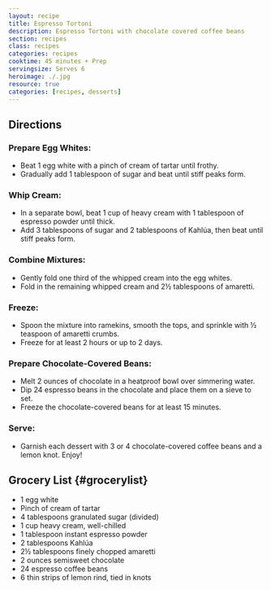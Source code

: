 ```yaml
---
layout: recipe
title: Espresso Tortoni
description: Espresso Tortoni with chocolate covered coffee beans
section: recipes
class: recipes
categories: recipes
cooktime: 45 minutes + Prep
servingsize: Serves 6
heroimage: ./.jpg
resource: true
categories: [recipes, desserts]
---
```


## Directions

### Prepare Egg Whites:
* Beat 1 egg white with a pinch of cream of tartar until frothy.
* Gradually add 1 tablespoon of sugar and beat until stiff peaks form.

### Whip Cream:
* In a separate bowl, beat 1 cup of heavy cream with 1 tablespoon of espresso powder until thick.
* Add 3 tablespoons of sugar and 2 tablespoons of Kahlúa, then beat until stiff peaks form.

### Combine Mixtures:
* Gently fold one third of the whipped cream into the egg whites.
* Fold in the remaining whipped cream and 2½ tablespoons of amaretti.

### Freeze:
* Spoon the mixture into ramekins, smooth the tops, and sprinkle with ½ teaspoon of amaretti crumbs.
* Freeze for at least 2 hours or up to 2 days.

### Prepare Chocolate-Covered Beans:
* Melt 2 ounces of chocolate in a heatproof bowl over simmering water.
* Dip 24 espresso beans in the chocolate and place them on a sieve to set.
* Freeze the chocolate-covered beans for at least 15 minutes.

### Serve:
* Garnish each dessert with 3 or 4 chocolate-covered coffee beans and a lemon knot. Enjoy!



## Grocery List {#grocerylist}
<div class="full" id="copygrocerylist" onclick="copyDivToClipboard()" markdown="1">

* 1 egg white
* Pinch of cream of tartar
* 4 tablespoons granulated sugar (divided)
* 1 cup heavy cream, well-chilled
* 1 tablespoon instant espresso powder
* 2 tablespoons Kahlúa
* 2½ tablespoons finely chopped amaretti
* 2 ounces semisweet chocolate
* 24 espresso coffee beans
* 6 thin strips of lemon rind, tied in knots

</div>

